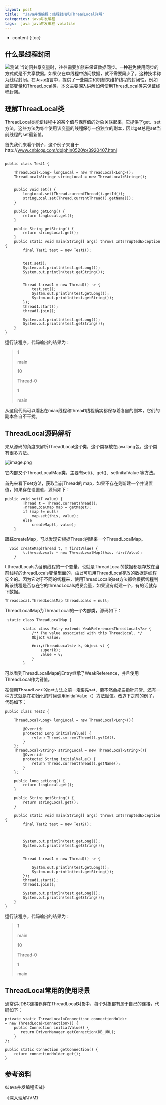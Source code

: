 ```yaml
---
layout: post
title:  "Java并发编程：线程封闭和ThreadLocal详解"
categories: java并发编程
tags:  java java并发编程 volatile
---
```


* content
{:toc}



## 什么是线程封闭

![测试](http://fangzhipeng.oss-cn-hangzhou.aliyuncs.com/WechatIMG1.jpeg)
当访问共享变量时，往往需要加锁来保证数据同步。一种避免使用同步的方式就是不共享数据。如果仅在单线程中访问数据，就不需要同步了。这种技术称为线程封闭。在Java语言中，提供了一些类库和机制来维护线程的封闭性，例如局部变量和ThreadLocal类，本文主要深入讲解如何使用ThreadLocal类来保证线程封闭。

<!--more-->

## 理解ThreadLocal类


ThreadLocal类能使线程中的某个值与保存值的对象关联起来，它提供了get、set方法，这些方法为每个使用该变量的线程保存一份独立的副本，因此get总是set当前线程的set最新值。

首先我们来看个例子，这个例子来自于http://www.cnblogs.com/dolphin0520/p/3920407.html

```

public class Test1 {

    ThreadLocal<Long> longLocal = new ThreadLocal<Long>();
    ThreadLocal<String> stringLocal = new ThreadLocal<String>();


    public void set() {
        longLocal.set(Thread.currentThread().getId());
        stringLocal.set(Thread.currentThread().getName());
    }

    public long getLong() {
        return longLocal.get();
    }

    public String getString() {
        return stringLocal.get();
    }
    public static void main(String[] args) throws InterruptedException {
        final Test1 test = new Test1();


        test.set();
        System.out.println(test.getLong());
        System.out.println(test.getString());


        Thread thread1 = new Thread(() -> {
            test.set();
            System.out.println(test.getLong());
            System.out.println(test.getString());
        });
        thread1.start();
        thread1.join();

        System.out.println(test.getLong());
        System.out.println(test.getString());
    }
}

```
运行该程序，代码输出的结果为：

>1
>
> main
> 
>10
>
>Thread-0
>
>1
>
>main
>

从这段代码可以看出在mian线程和thread1线程确实都保存着各自的副本，它们的副本各自不干扰。


## ThreadLocal源码解析

来从源码的角度来解析ThreadLocal这个类，这个类存放在java.lang包，这个类有很多方法。

![image.png](http://upload-images.jianshu.io/upload_images/2279594-903e2b9e3a60cee5.png?imageMogr2/auto-orient/strip%7CimageView2/2/w/300)

它内部又个ThreadLocalMap类，主要有set()、get()、setInitialValue 等方法。


首先来看下set方法，获取当前Thread的 map，如果不存在则新建一个并设置值，如果存在设置值，源码如下：

```
public void set(T value) {
        Thread t = Thread.currentThread();
        ThreadLocalMap map = getMap(t);
        if (map != null)
            map.set(this, value);
        else
            createMap(t, value);
    }
```
跟踪createMap，可以发现它根据Thread创建来一个ThreadLocalMap。

```
  void createMap(Thread t, T firstValue) {
        t.threadLocals = new ThreadLocalMap(this, firstValue);
    }

```
t.threadLocals为当前线程的一个变量，也就是ThreadLocal的数据都是存放在当前线程的threadLocals变量里面的，由此可见用ThreadLocal存放的数据是线程安全的。因为它对于不同的线程来，使用ThreadLocal的set方法都会根据线程判断该线程是否存在它的threadLocals成员变量，如果没有就建一个，有的话就存下数据。

```
ThreadLocal.ThreadLocalMap threadLocals = null;

```

ThreadLocalMap为ThreadLocal的一个内部类，源码如下：


```
 static class ThreadLocalMap {

        static class Entry extends WeakReference<ThreadLocal<?>> {
            /** The value associated with this ThreadLocal. */
            Object value;

            Entry(ThreadLocal<?> k, Object v) {
                super(k);
                value = v;
            }
        }

```

可以看到ThreadLocalMap的Entry继承了WeakReference，并且使用ThreadLocal作为键值。

在使用ThreadLocal的get方法之前一定要先set，要不然会报空指针异常。还有一种方式就是在初始化的时候调用initialValue（）方法赋值。改造下之前的例子，代码如下：

```
public class Test2 {

    ThreadLocal<Long> longLocal = new ThreadLocal<Long>(){

        @Override
        protected Long initialValue() {
            return Thread.currentThread().getId();
        }
    };
    ThreadLocal<String> stringLocal = new ThreadLocal<String>(){
        @Override
        protected String initialValue() {
            return Thread.currentThread().getName();
        }
    };

    public long getLong() {
        return longLocal.get();
    }

    public String getString() {
        return stringLocal.get();
    }

    public static void main(String[] args) throws InterruptedException {
        final Test2 test = new Test2();



        System.out.println(test.getLong());
        System.out.println(test.getString());


        Thread thread1 = new Thread(() -> {
          
            System.out.println(test.getLong());
            System.out.println(test.getString());
        });
        thread1.start();
        thread1.join();

        System.out.println(test.getLong());
        System.out.println(test.getString());
    }
}

```

运行该程序，代码输出的结果为：

>1
>
> main
> 
>10
>
>Thread-0
>
>1
>
>main
>

## ThreadLocal常用的使用场景

通常讲JDBC连接保存在ThreadLocal对象中，每个对象都有属于自己的连接，代码如下：

```
private static ThreadLocal<Connection> connectionHolder
= new ThreadLocal<Connection>() {
    public Connection initialValue() {
       return DriverManager.getConnection(DB_URL);
    }
};
 
public static Connection getConnection() {
    return connectionHolder.get();
}

```

## 参考资料

《Java并发编程实战》

《深入理解JVM》
